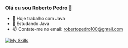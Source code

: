 ### Olá eu sou Roberto Pedro 👋

- 🔭 Hoje trabalho com Java
- 🌱 Estudando Java
- 📫 Contate-me no email: robertopedro100@gmail.com
  
[![My Skills](https://skillicons.dev/icons?i=java,spring,js,html,css)](https://skillicons.dev)
